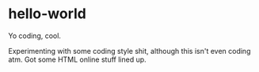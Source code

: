 # hello-world
Yo coding, cool.

Experimenting with some coding style shit, although this isn't even coding atm. Got some HTML online stuff lined up. 
